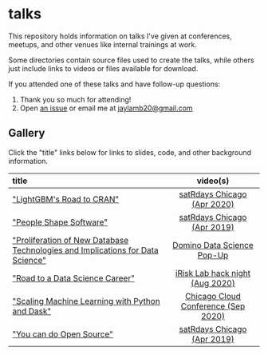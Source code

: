 # talks

This repository holds information on talks I've given at conferences, meetups, and other venues like internal trainings at work.

Some directories contain source files used to create the talks, while others just include links to videos or files available for download.

If you attended one of these talks and have follow-up questions:

1. Thank you so much for attending!
2. Open [an issue](https://github.com/jameslamb/talks/issues) or email me at jaylamb20@gmail.com

## Gallery

Click the "title" links below for links to slides, code, and other background information.

| title                                                                               | video(s)                                |
|:------------------------------------------------------------------------------------|:---------------------------------------:|
|["LightGBM's Road to CRAN"][7]                                                       | [satRdays Chicago (Apr 2020)][8]        |
|["People Shape Software"][9]                                                         | [satRdays Chicago (Apr 2019)][10]       |
|["Proliferation of New Database Technologies and Implications for Data Science"][11] | [Domino Data Science Pop-Up][12]        |
|["Road to a Data Science Career"][3]                                                 | [iRisk Lab hack night (Aug 2020)][4]    |
|["Scaling Machine Learning with Python and Dask"][5]                                 | [Chicago Cloud Conference (Sep 2020)][6]|
|["You can do Open Source"][1]                                                        | [satRdays Chicago (Apr 2019)][2]        |


[1]: ./you-can-do-open-source
[2]: https://www.youtube.com/watch?v=quFhQvizBE8&t=4h35m15s
[3]: ./road-to-a-data-science-career
[4]: https://www.youtube.com/watch?v=-WCa_MjJZ9I&feature=emb_title
[5]: ./dask-machine-learning
[6]: https://www.youtube.com/watch?v=qglSZktDz40&t=1800s
[7]: ./lightgbm-road-to-cran
[8]: https://www.youtube.com/watch?v=xA7l7N2ktFk&feature=youtu.be&t=6236
[9]: ./people-shape-software
[10]: https://www.youtube.com/watch?v=quFhQvizBE8&t=2h24m30s
[11]: ./proliferation-of-new-database-technologies
[12]: https://dominodatalab.wistia.com/medias/0z04na8njm
